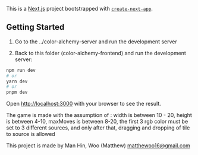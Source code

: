 This is a [Next.js](https://nextjs.org/) project bootstrapped with [`create-next-app`](https://github.com/vercel/next.js/tree/canary/packages/create-next-app).

## Getting Started

1. Go to the ../color-alchemy-server and run the development server

2. Back to this folder (color-alchemy-frontend) and run the development server:
```bash
npm run dev
# or
yarn dev
# or
pnpm dev
```

Open [http://localhost:3000](http://localhost:3000) with your browser to see the result.

The game is made with the assumption of :
width is between 10 - 20,
height is between 4-10,
maxMoves is between 8-20,
the first 3 rgb color must be set to 3 different sources, and only after that, dragging and dropping of tile to source is allowed

This project is made by Man Hin, Woo (Matthew) 
matthewoo16@gmail.com

